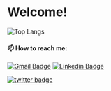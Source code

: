 # Welcome!

![Top Langs](https://github-readme-stats.vercel.app/api/top-langs/?username=mgx1&layout=compact)

#### 📫 How to reach me: 
[![Gmail Badge](https://img.shields.io/badge/-Gmail-c14438?style=flat-square&logo=Gmail&logoColor=white&link=mailto:sca.mota27.09@gmail.com)](mailto:ca.mota27.09@gmail.com)
[![Linkedin Badge](https://img.shields.io/badge/-LinkedIn-blue?style=flat-square&logo=Linkedin&logoColor=white&link=https://www.linkedin.com/in/carlos-alessandro-mota-9573871a0/)]()

[![twitter badge](https://img.shields.io/twitter/follow/carlin_a7?style=social)]()
